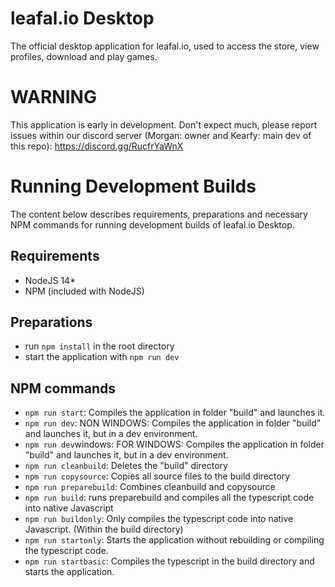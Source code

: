 # leafal.io Desktop
The official desktop application for leafal.io, used to access the store, view profiles, download and play games.

# WARNING
This application is early in development. Don't expect much, please report issues within our discord server (Morgan: owner and Kearfy: main dev of this repo): https://discord.gg/RucfrYaWnX

# Running Development Builds
The content below describes requirements, preparations and necessary NPM commands for running development builds of leafal.io Desktop.

## Requirements
- NodeJS 14*
- NPM (included with NodeJS)

## Preparations
- run `npm install` in the root directory
- start the application with `npm run dev`

## NPM commands
- `npm run start`: Compiles the application in folder "build" and launches it.
- `npm run dev`: NON WINDOWS: Compiles the application in folder "build" and launches it, but in a dev environment.
- `npm run dev`windows: FOR WINDOWS: Compiles the application in folder "build" and launches it, but in a dev environment.
- `npm run cleanbuild`: Deletes the "build" directory
- `npm run copysource`: Copies all source files to the build directory
- `npm run preparebuild`: Combines cleanbuild and copysource
- `npm run build`: runs preparebuild and compiles all the typescript code into native Javascript
- `npm run buildonly`: Only compiles the typescript code into native Javascript. (Within the build directory)
- `npm run startonly`: Starts the application without rebuilding or compiling the typescript code.
- `npm run startbasic`: Compiles the typescript in the build directory and starts the application.
